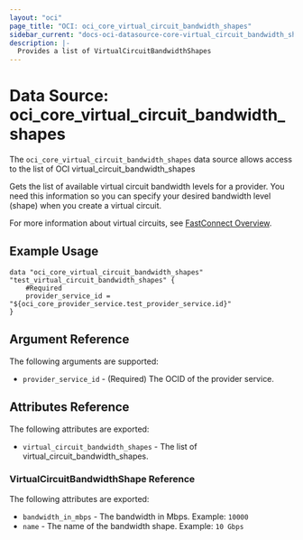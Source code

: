```yaml
---
layout: "oci"
page_title: "OCI: oci_core_virtual_circuit_bandwidth_shapes"
sidebar_current: "docs-oci-datasource-core-virtual_circuit_bandwidth_shapes"
description: |-
  Provides a list of VirtualCircuitBandwidthShapes
---
```


# Data Source: oci_core_virtual_circuit_bandwidth_shapes
The `oci_core_virtual_circuit_bandwidth_shapes` data source allows access to the list of OCI virtual_circuit_bandwidth_shapes

Gets the list of available virtual circuit bandwidth levels for a provider.
You need this information so you can specify your desired bandwidth level (shape) when you create a virtual circuit.

For more information about virtual circuits, see [FastConnect Overview](https://docs.us-phoenix-1.oraclecloud.com/Content/Network/Concepts/fastconnect.htm).


## Example Usage

```hcl
data "oci_core_virtual_circuit_bandwidth_shapes" "test_virtual_circuit_bandwidth_shapes" {
	#Required
	provider_service_id = "${oci_core_provider_service.test_provider_service.id}"
}
```

## Argument Reference

The following arguments are supported:

* `provider_service_id` - (Required) The OCID of the provider service.


## Attributes Reference

The following attributes are exported:

* `virtual_circuit_bandwidth_shapes` - The list of virtual_circuit_bandwidth_shapes.

### VirtualCircuitBandwidthShape Reference

The following attributes are exported:

* `bandwidth_in_mbps` - The bandwidth in Mbps.  Example: `10000` 
* `name` - The name of the bandwidth shape.  Example: `10 Gbps` 

